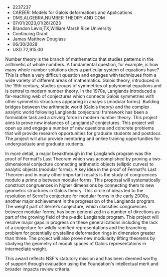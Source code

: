
* 2237237
* CAREER: Models for Galois deformations and Applications
* DMS,ALGEBRA,NUMBER THEORY,AND COM
* 07/01/2023,01/26/2023
* Brandon Levin,TX,William Marsh Rice University
* Continuing Grant
* James Matthew Douglass
* 06/30/2028
* USD 72,915.00

Number theory is the branch of mathematics that studies patterns in the
arithmetic of whole numbers. A fundamental question, for example, is how many
whole number solutions does a particular system of equations have? This is often
a very difficult question and engages with techniques from a wide variety of
different areas of mathematics. Galois theory, introduced in the 19th century,
studies groups of symmetries of polynomial equations and is central to modern
number theory. In the 1970s, Langlands introduced a far-reaching web of
conjectures which connects Galois symmetries with other symmetric structures
appearing in analysis (modular forms). Building bridges between the arithmetic
world (Galois theory) and the complex analytic world following Langlands
conjectural framework has been a formidable task and a driving force in modern
number theory. This project aims to prove new instances of Langlands?
conjectures. This project will open up and engage a number of new questions and
concrete problems that will provide research opportunities for graduate students
and postdocs. The project will also provide mentoring and online training
opportunities for undergraduate and graduate students.

In more detail, a major breakthrough in the Langlands program was the proof of
Fermat?s Last Theorem which was accomplished by proving a two-dimensional
conjecture connecting arithmetic objects (elliptic curves) to analytic objects
(modular forms). A key idea in the proof of Fermat?s Last Theorem and in many
other important results is the study of congruences modulo a prime p between
modular forms. This proposal will systematically construct congruences in higher
dimensions by connecting them to new geometric structures in Galois theory. This
circle of ideas led to the resolution of Serre?s conjecture for modular forms in
the early 2000s, another major achievement in the progression of the Langlands
program. The weight part of Serre?s conjecture, which classifies congruences
between modular forms, has been generalized in a number of directions as part of
the growing field of the p-adic Langlands program. This project will resolve
major gaps in progress on these generalizations including the lack of a
conjecture for wildly ramified representations and the branching problem for
potentially crystalline deformation rings in dimension greater than three. The
project will also prove new modularity lifting theorems by studying the geometry
of moduli spaces of Galois representations in intermediate weight.

This award reflects NSF's statutory mission and has been deemed worthy of
support through evaluation using the Foundation's intellectual merit and broader
impacts review criteria.
